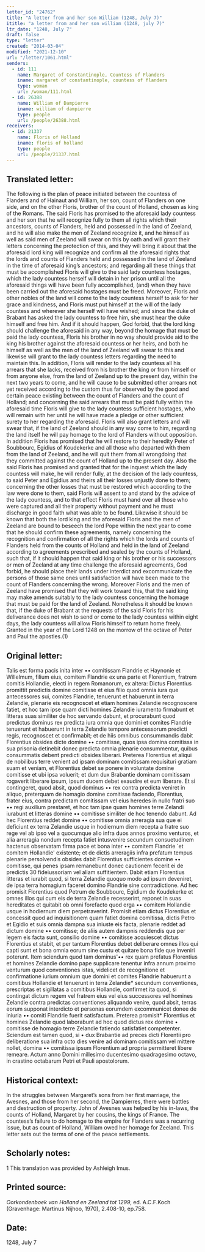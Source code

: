 ```yaml
---
letter_id: "24762"
title: "A letter from and her son William (1248, July 7)"
ititle: "a letter from and her son william (1248, july 7)"
ltr_date: "1248, July 7"
draft: false
type: "letter"
created: "2014-03-04"
modified: "2021-12-10"
url: "/letter/1061.html"
senders:
  - id: 111
    name: Margaret of Constantinople, Countess of Flanders
    iname: margaret of constantinople, countess of flanders
    type: woman
    url: /woman/111.html
  - id: 26388
    name: William of Dampierre
    iname: william of dampierre
    type: people
    url: /people/26388.html
receivers:
  - id: 21337
    name: Floris of Holland
    iname: floris of holland
    type: people
    url: /people/21337.html
---
```

<h2> Translated letter:</h2>The following is the plan of peace initiated between the countess of Flanders and of Hainaut and William, her son, count of Flanders on one side, and on the other Floris, brother of the count of Holland, chosen as king of the Romans.  The said Floris has promised to the aforesaid lady countess and her son that he will recognize fully to them all rights which their ancestors, counts of Flanders, held and possessed in the land of Zeeland, and he will also make the men of Zeeland recognize it, and he himself as well as said men of Zeeland will swear on this by oath and will grant their letters concerning the protection of this, and they will bring it about that the aforesaid lord king will recognize and confirm all the aforesaid rights that the lords and counts of Flanders held and possessed in the land of Zeeland in the time of aforesaid king’s ancestors; and regarding all these things that must be accomplished Floris will give to the said lady countess hostages, which the lady countess herself will detain in her prison until all the aforesaid things will have been fully accomplished, (and) when they have been carried out the aforesaid hostages must be freed.  Moreover, Floris and other nobles of the land will come to the lady countess herself to ask for her grace and kindness, and Floris must put himself at the will of the lady countess and wherever she herself will have wished; and since the duke of Brabant has asked the lady countess to free him, she must hear the duke himself and free him.  And if it should happen, God forbid, that the lord king should challenge the aforesaid in any way, beyond the homage that must be paid the lady countess, Floris his brother in no way should provide aid to the king his brother against the aforesaid countess or her heirs, and both he himself as well as the men of the land of Zeeland will swear to this and likewise will grant to the lady countess letters regarding the need to maintain this.  
In addition, Floris will render to the lady countess all his arrears that she lacks, received from his brother the king or from himself or from anyone else, from the land of Zeeland up to the present day, within the next two years to come, and he will cause to be submitted other arrears not yet received according to the custom thus far observed by the good and certain peace existing between the count of Flanders and the count of Holland; and concerning the said arrears that must be paid fully within the aforesaid time Floris will give to the lady countess sufficient hostages, who will remain with her until he will have made a pledge or other sufficient surety to her regarding the aforesaid.  Floris will also grant letters and will swear that, if the land of Zeeland should in any way come to him, regarding the land itself he will pay homage to the lord of Flanders without opposition.  In addition Floris has promised that he will restore to their heredity Peter of Soubbourc, Egidius of Koudekerke and all those who departed with them from the land of Zeeland, and he will quit them from all wrongdoing that they committed against the count of Holland up to the present day.  Also the said Floris has promised and granted that for the inquest which the lady countess will make, he will render fully, at the decision of the lady countess, to said Peter and Egidius and theirs all their losses unjustly done to them; concerning the other losses that must be restored which according to the law were done to them, said Floris will assent to and stand by the advice of the lady countess, and to that effect Floris must hand over all those who were captured and all their property without payment and he must discharge in good faith what was able to be found.  
Likewise it should be known that both the lord king and the aforesaid Floris and the men of Zeeland are bound to beseech the lord Pope within the next year to come that he should confirm these agreements, namely concerning the recognition and confirmation of all the rights which the lords and counts of Flanders held from the counts of Holland and held in the land of Zeeland according to agreements prescribed and sealed by the counts of Holland, such that, if it should happen that said king or his brother or his successors or men of Zeeland at any time challenge the aforesaid agreements, God forbid, he should place their lands under interdict and excommunicate the persons of those same ones until satisfaction will have been made to the count of Flanders concerning the wrong.  Moreover Floris and the men of Zeeland have promised that they will work toward this, that the said king may make amends suitably to the lady countess concerning the homage that must be paid for the land of Zeeland.  Nonetheless it should be known that, if the duke of Brabant at the requests of the said Floris for his deliverance does not wish to send or come to the lady countess within eight days, the lady countess will allow Floris himself to return home freely.
Granted in the year of the Lord 1248 on the morrow of the octave of Peter and Paul the apostles.(1)
<h2 class="mt-4"> Original letter:</h2>Talis est forma pacis inita inter •• comitissam Flandrie et Haynonie et Willelmum, filium eius, comitem Flandrie ex una parte et Florentium, fratrem comitis Hollandie, electi in regem Romanorum, ex altera: Dictus Florentius promittit predictis domine comitisse et eius filio quod omnia iura que antecessores sui, comites Flandrie, tenuerunt et habuerunt in terra Zelandie, plenarie eis recognoscet et etiam homines Zelandie recognoscere fatiet, et hoc tam ipse quam dicti homines Zelandie iuramento firmabunt et litteras suas similiter de hoc servando dabunt, et procurabunt quod predictus dominus rex predicta iura omnia que domini et comites Flandrie tenuerunt et habuerunt in terra Zelandie tempore antecessorum predicti regis, recognoscet et confirmabit; et de hiis omnibus consummandis dabit Florentius obsides dicte domine •• comitisse, quos ipsa domina comitissa in sua prisonia detinebit donec predicta omnia plenarie consummentur, quibus consummatis debent predicti obsides liberari. Preterea Florentius et aliqui de nobilibus terre venient ad ipsam dominam comitissam requisituri gratiam suam et veniam, et Florentius debet se ponere in voluntate domine comitisse et ubi ipsa voluerit; et dum dux Brabantie dominam comitissam rogaverit liberare ipsum, ipsum ducem debet exaudire et eum liberare. Et si contingeret, quod absit, quod dominus •• rex contra predicta veniret in aliquo, preterquam de homagio domine comitisse faciendo, Florentius, frater eius, contra predictam comitissam vel eius heredes in nullo fratri suo •• regi auxilium prestaret, et hoc tam ipse quam homines terre Zelandi iurabunt et litteras domine •• comitisse similiter de hoc tenendo dabunt. Ad hec Florentius reddet domine •• comitisse omnia arreragia sua que ei deficiunt ex terra Zelandie usque in hodiernum diem recepta a fratre suo rege vel ab ipso vel a quocumque alio infra duos annos proximo venturos, et alia arreragia nondum recepta fatiet intusvenire secundum consuetudinem hactenus observatam firma pace et bona inter •• comitem Flandrie `et comitem Hollandie' existente; et de dictis arreragiis infra prefatum tempus plenarie persolvendis obsides dabit Florentius sufficientes domine •• comitisse, qui penes ipsam remanebunt donec cautionem fecerit ei de predictis 30 fideiussoriam vel aliam suffitientem. Dabit etiam Florentius litteras et iurabit quod, si terra Zelandie quoquo modo ad ipsum deveniret, de ipsa terra homagium faceret domino Flandrie sine contradictione. Ad hec promisit Florentius quod Petrum de Soubbourc, Egidium de Koudekerke et omnes illos qui cum eis de terra Zelandie recesserint, reponet in suas hereditates et quitabit ob omni forefacto quod erga •• comitem Hollandie usque in hodiernum diem perpetraverint. Promisit etiam dictus Florentius et concessit quod ad inquisitionem quam fatiet domina comitissa, dictis Petro et Egidio et suis omnia dampna sua iniuste eis facta, plenarie reddet ad dictum domine •• comitisse; de aliis autem dampnis reddendis que per legem eis facta sunt, consilio domine •• comitisse acquiescet dictus Florentius et stabit, et per tantum Florentius debet deliberare omnes illos qui capti sunt et bona omnia eorum sine custu et quitare bona fide que inveniri poterunt. Item sciendum quod tam dominus'•• rex quam prefatus Florentius et homines Zelandie domino pape supplicare tenentur infra annum proximo venturum quod conventiones istas, videlicet de recognitione et confirmatione iurium omnium que domini et comites Flandrie habuerunt a comitibus Hollandie et tenuerunt in terra Zelandie* secundum conventiones, prescriptas et sigillatas a comitibus Hollandie, confirmet ita quod, si contingat dictum regem vel fratrem eius vel eius successores vel homines Zelandie contra predictas conventiones aliquando venire, quod absit, terras eorum supponat interdicto et personas eorumdem excommunicet donee de iniuria •• comiti Flandrie fuerit satisfactum. Preterea promisit* Florentius et homines Zelandie quod laborabunt ad hoc quod dictus rex domine • comitisse de homagio terre Zelandie fatiendo satisfatiet competenter. Sciendum est tamen quod, si • dux Brabantie ad preces dicti Florentii pro deliberatione sua infra octo dies venire ad dominam comitissam vel mittere nollet, domina  •• comitissa ipsum Florentium ad propria permitteret libere remeare.
Actum anno Domini millesimo ducentesimo quadragesimo octavo, in crastino octabarum Petri et Pauli apostolorum.
<h2 class="mt-4"> Historical context:</h2>In the struggles between Margaret’s sons from her first marriage, the Avesnes, and those from her second, the Dampierres, there were battles and destruction of property.  John of Avesnes was helped by his in-laws, the counts of Holland,  Margaret by her cousins, the kings of France.   The countess’s failure to do homage to the empire for Flanders was a recurring issue, but as count of Holland, William owed her homage for Zeeland. This letter sets out the terms of one of the peace settlements.
<h2 class="mt-4"> Scholarly notes:</h2>1 This translation was provided by Ashleigh Imus.
<h2 class="mt-4"> Printed source:</h2><p><em>Oorkondenboek van Holland en Zeeland tot 1299</em>, ed. A.C.F.Koch (Gravenhage: Martinus Nijhoo, 1970), 2.408-10, ep.758.</p><h2 class="mt-4"> Date:</h2>1248, July 7